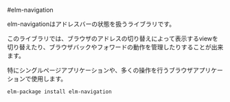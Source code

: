 #elm-navigation

elm-navigationはアドレスバーの状態を扱うライブラリです。

このライブラリでは、ブラウザのアドレスの切り替えによって表示するviewを切り替えたり、ブラウザバックやフォワードの動作を管理したりすることが出来ます。

特にシングルページアプリケーションや、多くの操作を行うブラウザアプリケーションで使用します。


```
elm-package install elm-navigation
```
